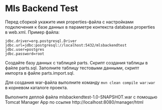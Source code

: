 # Mls Backend Test

Перед сборкой укажите имя properties-файла с настройками подключения к базе данных
в параметре контекста database.properties в web.xml. Пример файла:
```
jdbc.driver=org.postgresql.Driver
jdbc.url=jdbc:postgresql://localhost:5432/mlsbackendtest
jdbc.user=postgres
jdbc.password=root
```
Создайте базу данных с таблицей parts. Скрипт создания таблицы в файле parts.sql.
Заполните таблицу тестовыми данными, скрипт импорта в файле parts.import.sql.

Для создания war-файла выполните команду 
```mvn clean compile war:war``` в корневом каталоге проекта.

Выполните деплой файла mlsbackendtest-1.0-SNAPSHOT.war
с помощью Tomcat Manager App по ссылке http://localhost:8080/manager/html